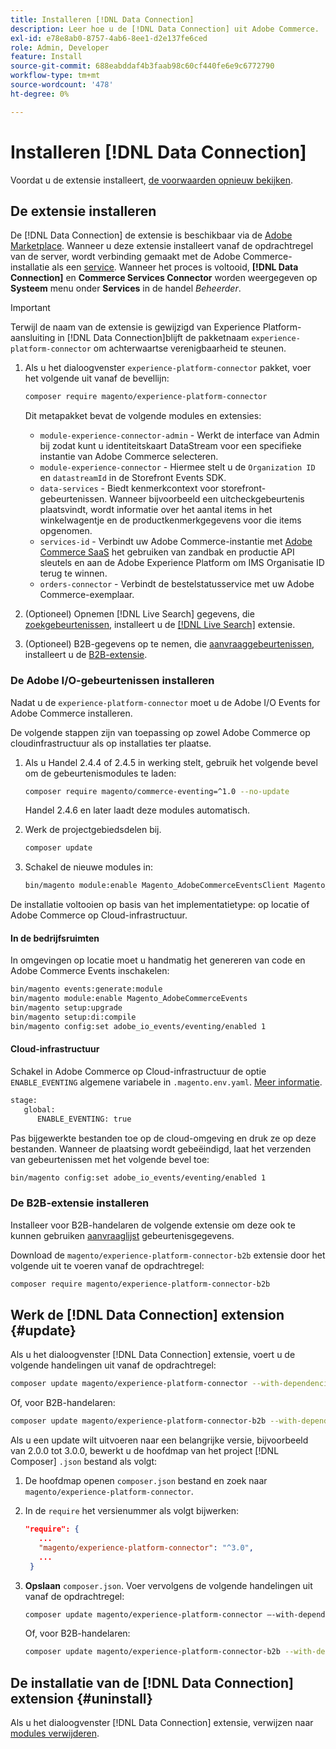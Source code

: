 ```yaml
---
title: Installeren [!DNL Data Connection]
description: Leer hoe u de [!DNL Data Connection] uit Adobe Commerce.
exl-id: e78e8ab0-8757-4ab6-8ee1-d2e137fe6ced
role: Admin, Developer
feature: Install
source-git-commit: 688eabddaf4b3faab98c60cf440fe6e9c6772790
workflow-type: tm+mt
source-wordcount: '478'
ht-degree: 0%

---
```


# Installeren [!DNL Data Connection]

Voordat u de extensie installeert, [de voorwaarden opnieuw bekijken](overview.md#prereqs).

## De extensie installeren

De [!DNL Data Connection] de extensie is beschikbaar via de [Adobe Marketplace](https://commercemarketplace.adobe.com/magento-experience-platform-connector.html). Wanneer u deze extensie installeert vanaf de opdrachtregel van de server, wordt verbinding gemaakt met de Adobe Commerce-installatie als een [service](../landing/saas.md). Wanneer het proces is voltooid, **[!DNL Data Connection]** en **Commerce Services Connector** worden weergegeven op **Systeem** menu onder **Services** in de handel _Beheerder_.

>[!IMPORTANT]
>
>Terwijl de naam van de extensie is gewijzigd van Experience Platform-aansluiting in [!DNL Data Connection]blijft de pakketnaam `experience-platform-connector` om achterwaartse verenigbaarheid te steunen.

1. Als u het dialoogvenster `experience-platform-connector` pakket, voer het volgende uit vanaf de bevellijn:

   ```bash
   composer require magento/experience-platform-connector
   ```

   Dit metapakket bevat de volgende modules en extensies:

   * `module-experience-connector-admin` - Werkt de interface van Admin bij zodat kunt u identiteitskaart DataStream voor een specifieke instantie van Adobe Commerce selecteren.
   * `module-experience-connector` - Hiermee stelt u de `Organization ID` en `datastreamId` in de Storefront Events SDK.
   * `data-services` - Biedt kenmerkcontext voor storefront-gebeurtenissen. Wanneer bijvoorbeeld een uitcheckgebeurtenis plaatsvindt, wordt informatie over het aantal items in het winkelwagentje en de productkenmerkgegevens voor die items opgenomen.
   * `services-id` - Verbindt uw Adobe Commerce-instantie met [Adobe Commerce SaaS](../landing/saas.md) het gebruiken van zandbak en productie API sleutels en aan de Adobe Experience Platform om IMS Organisatie ID terug te winnen.
   * `orders-connector` - Verbindt de bestelstatusservice met uw Adobe Commerce-exemplaar.

1. (Optioneel) Opnemen [!DNL Live Search] gegevens, die [zoekgebeurtenissen](events.md#search-events), installeert u de [[!DNL Live Search]](../live-search/install.md) extensie.

1. (Optioneel) B2B-gegevens op te nemen, die [aanvraaggebeurtenissen](events.md#b2b-events), installeert u de [B2B-extensie](#install-the-b2b-extension).

### De Adobe I/O-gebeurtenissen installeren

Nadat u de `experience-platform-connector` moet u de Adobe I/O Events for Adobe Commerce installeren.

De volgende stappen zijn van toepassing op zowel Adobe Commerce op cloudinfrastructuur als op installaties ter plaatse.

1. Als u Handel 2.4.4 of 2.4.5 in werking stelt, gebruik het volgende bevel om de gebeurtenismodules te laden:

   ```bash
   composer require magento/commerce-eventing=^1.0 --no-update
   ```

   Handel 2.4.6 en later laadt deze modules automatisch.

1. Werk de projectgebiedsdelen bij.

   ```bash
   composer update
   ```

1. Schakel de nieuwe modules in:

   ```bash
   bin/magento module:enable Magento_AdobeCommerceEventsClient Magento_AdobeCommerceEventsGenerator Magento_AdobeIoEventsClient Magento_AdobeCommerceOutOfProcessExtensibility
   ```

De installatie voltooien op basis van het implementatietype: op locatie of Adobe Commerce op Cloud-infrastructuur.

#### In de bedrijfsruimten

In omgevingen op locatie moet u handmatig het genereren van code en Adobe Commerce Events inschakelen:

```bash
bin/magento events:generate:module
bin/magento module:enable Magento_AdobeCommerceEvents
bin/magento setup:upgrade
bin/magento setup:di:compile
bin/magento config:set adobe_io_events/eventing/enabled 1
```

#### Cloud-infrastructuur

Schakel in Adobe Commerce op Cloud-infrastructuur de optie `ENABLE_EVENTING` algemene variabele in `.magento.env.yaml`. [Meer informatie](https://experienceleague.adobe.com/docs/commerce-cloud-service/user-guide/configure/env/stage/variables-global.html#enable_eventing).

```bash
stage:
   global:
      ENABLE_EVENTING: true
```

Pas bijgewerkte bestanden toe op de cloud-omgeving en druk ze op deze bestanden. Wanneer de plaatsing wordt gebeëindigd, laat het verzenden van gebeurtenissen met het volgende bevel toe:

```bash
bin/magento config:set adobe_io_events/eventing/enabled 1
```

### De B2B-extensie installeren

Installeer voor B2B-handelaren de volgende extensie om deze ook te kunnen gebruiken [aanvraaglijst](events.md#b2b-events) gebeurtenisgegevens.

Download de `magento/experience-platform-connector-b2b` extensie door het volgende uit te voeren vanaf de opdrachtregel:

```bash
composer require magento/experience-platform-connector-b2b
```

## Werk de [!DNL Data Connection] extension {#update}

Als u het dialoogvenster [!DNL Data Connection] extensie, voert u de volgende handelingen uit vanaf de opdrachtregel:

```bash
composer update magento/experience-platform-connector --with-dependencies
```

Of, voor B2B-handelaren:

```bash
composer update magento/experience-platform-connector-b2b --with-dependencies
```

Als u een update wilt uitvoeren naar een belangrijke versie, bijvoorbeeld van 2.0.0 tot 3.0.0, bewerkt u de hoofdmap van het project [!DNL Composer] `.json` bestand als volgt:

1. De hoofdmap openen `composer.json` bestand en zoek naar `magento/experience-platform-connector`.

1. In de `require` het versienummer als volgt bijwerken:

   ```json
   "require": {
      ...
      "magento/experience-platform-connector": "^3.0",
      ...
    }
   ```

1. **Opslaan** `composer.json`. Voer vervolgens de volgende handelingen uit vanaf de opdrachtregel:

   ```bash
   composer update magento/experience-platform-connector –-with-dependencies
   ```

   Of, voor B2B-handelaren:

   ```bash
   composer update magento/experience-platform-connector-b2b --with-dependencies
   ```

## De installatie van de [!DNL Data Connection] extension {#uninstall}

Als u het dialoogvenster [!DNL Data Connection] extensie, verwijzen naar [modules verwijderen](https://experienceleague.adobe.com/docs/commerce-operations/installation-guide/tutorials/uninstall-modules.html).
